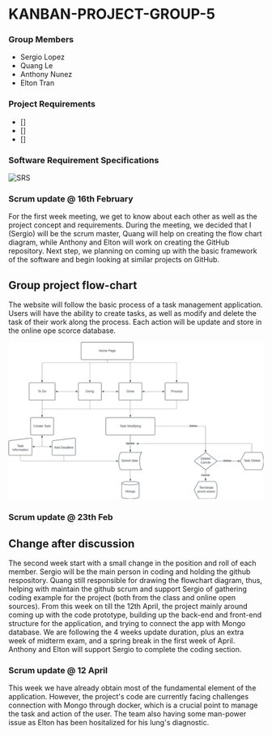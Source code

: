 # **KANBAN-PROJECT-GROUP-5**


### Group Members
 
- Sergio Lopez
- Quang Le
- Anthony Nunez
- Elton Tran
 
### Project Requirements 

- []
- []
- []

### Software Requirement Specifications
![SRS]()

### Scrum update @ 16th February
For the first week meeting, we get to know about each other as well as the project concept and requirements. During the meeting, we decided that I (Sergio) will be the scrum master, Quang will help on creating the flow chart diagram, while Anthony and Elton will work on creating the GitHub repository. Next step, we planning on coming up with the basic framework of the software and begin looking at similar projects on GitHub. 

## Group project flow-chart

The website will follow the basic process of a task management application. Users will have the ability to create tasks, as well as modify and delete the task of their work along the process. Each action will be update and store in the online ope scorce database.

![flowchart](flowchart.png)

### Scrum update @ 23th Feb
## Change after discussion
The second week start with a small change in the position and roll of each member. Sergio will be the main person in coding and holding the github respository. Quang still responsible for drawing the flowchart diagram, thus, helping with maintain the github scrum and support Sergio of gathering coding example for the project (both from the class and online open sources). 
From this week on till the 12th April, the project mainly around coming up  with the code prototype, building up the back-end and front-end structure for the application, and trying to connect the app with Mongo database. 
We are following the 4 weeks update duration, plus an extra week of midterm exam, and a spring break in the first week of April. 
Anthony and Elton will support Sergio to complete the coding section.

### Scrum update @ 12 April
This week we have already obtain most of the fundamental element of the application. However, the project's code are currently facing challenges connection with Mongo through docker, which is a crucial point to manage the task and action of the user. The team also having some man-power issue as Elton has been hositalized for his lung's diagnostic.
